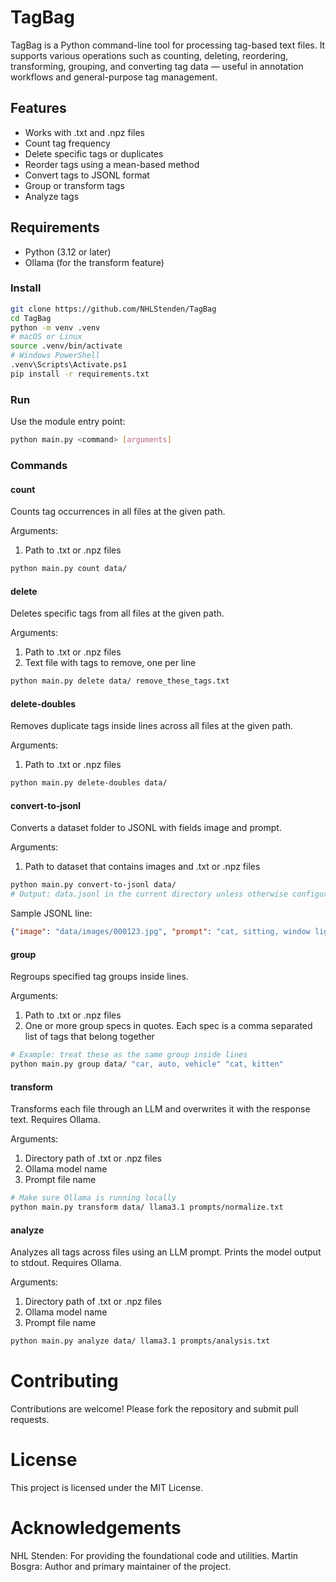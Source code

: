 
# TagBag
TagBag is a Python command-line tool for processing tag-based text files. It supports various operations such as counting, deleting, reordering, transforming, grouping, and converting tag data — useful in annotation workflows and general-purpose tag management.

## Features
- Works with .txt and .npz files
- Count tag frequency
- Delete specific tags or duplicates
- Reorder tags using a mean-based method
- Convert tags to JSONL format
- Group or transform tags
- Analyze tags

## Requirements
- Python (3.12 or later)
- Ollama (for the transform feature)

### Install
```bash
git clone https://github.com/NHLStenden/TagBag
cd TagBag
python -m venv .venv
# macOS or Linux
source .venv/bin/activate
# Windows PowerShell
.venv\Scripts\Activate.ps1
pip install -r requirements.txt
```

### Run
Use the module entry point:
```bash
python main.py <command> [arguments]
```

### Commands

#### count
Counts tag occurrences in all files at the given path.

Arguments:
1. Path to .txt or .npz files

```bash
python main.py count data/
```

#### delete
Deletes specific tags from all files at the given path.

Arguments:
1. Path to .txt or .npz files
2. Text file with tags to remove, one per line

```bash
python main.py delete data/ remove_these_tags.txt
```

#### delete-doubles
Removes duplicate tags inside lines across all files at the given path.

Arguments:
1. Path to .txt or .npz files

```bash
python main.py delete-doubles data/
```

#### convert-to-jsonl
Converts a dataset folder to JSONL with fields image and prompt.

Arguments:
1. Path to dataset that contains images and .txt or .npz files

```bash
python main.py convert-to-jsonl data/
# Output: data.jsonl in the current directory unless otherwise configured
```

Sample JSONL line:
```json
{"image": "data/images/000123.jpg", "prompt": "cat, sitting, window light"}
```

#### group
Regroups specified tag groups inside lines.

Arguments:
1. Path to .txt or .npz files
2. One or more group specs in quotes. Each spec is a comma separated list of tags that belong together

```bash
# Example: treat these as the same group inside lines
python main.py group data/ "car, auto, vehicle" "cat, kitten"
```

#### transform
Transforms each file through an LLM and overwrites it with the response text. Requires Ollama.

Arguments:
1. Directory path of .txt or .npz files
2. Ollama model name
3. Prompt file name

```bash
# Make sure Ollama is running locally
python main.py transform data/ llama3.1 prompts/normalize.txt
```

#### analyze
Analyzes all tags across files using an LLM prompt. Prints the model output to stdout. Requires Ollama.

Arguments:
1. Directory path of .txt or .npz files
2. Ollama model name
3. Prompt file name

```bash
python main.py analyze data/ llama3.1 prompts/analysis.txt
```

# Contributing
Contributions are welcome! Please fork the repository and submit pull requests.

# License
This project is licensed under the MIT License.

# Acknowledgements
NHL Stenden: For providing the foundational code and utilities.
Martin Bosgra: Author and primary maintainer of the project.
